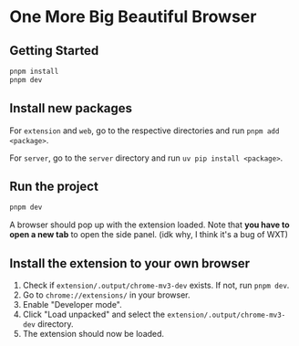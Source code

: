 # One More Big Beautiful Browser

## Getting Started

```bash
pnpm install
pnpm dev
```

## Install new packages

For `extension` and `web`, go to the respective directories and run `pnpm add <package>`.

For `server`, go to the `server` directory and run `uv pip install <package>`.

## Run the project

```bash
pnpm dev
```

A browser should pop up with the extension loaded. Note that **you have to open a new tab** to open the side panel. (idk why, I think it's a bug of WXT)

## Install the extension to your own browser

1. Check if `extension/.output/chrome-mv3-dev` exists. If not, run `pnpm dev`.
2. Go to `chrome://extensions/` in your browser.
3. Enable "Developer mode".
4. Click "Load unpacked" and select the `extension/.output/chrome-mv3-dev` directory.
5. The extension should now be loaded.
